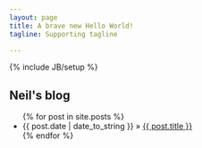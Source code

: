 ```yaml
---
layout: page
title: A brave new Hello World!
tagline: Supporting tagline

---
```

{% include JB/setup %}

## Neil's blog

<ul class="posts">
  {% for post in site.posts %}
    <li><span>{{ post.date | date_to_string }}</span> &raquo; <a href="{{ BASE_PATH }}{{ post.url }}">{{ post.title }}</a></li>
  {% endfor %}
</ul>

